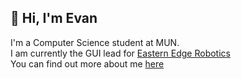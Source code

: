 ## 👋 Hi, I'm Evan
I'm a Computer Science student at MUN.  
I am currently the GUI lead for [Eastern Edge Robotics](https://easternedgerobotics.com)  
You can find out more about me [here](https://evaan.dev)
